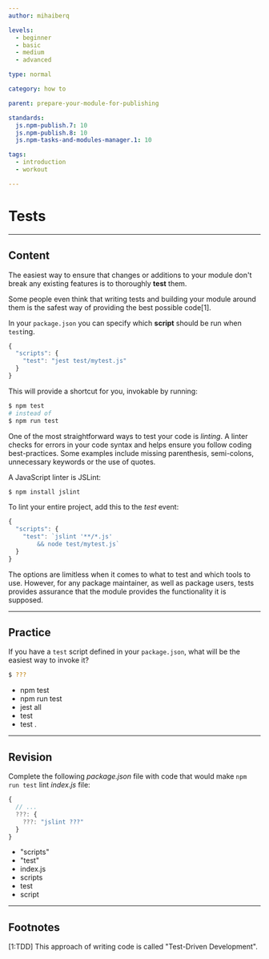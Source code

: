 ```yaml
---
author: mihaiberq

levels:
  - beginner
  - basic
  - medium
  - advanced

type: normal

category: how to

parent: prepare-your-module-for-publishing

standards:
  js.npm-publish.7: 10
  js.npm-publish.8: 10
  js.npm-tasks-and-modules-manager.1: 10

tags:
  - introduction
  - workout

---
```

# Tests

---
## Content

The easiest way to ensure that changes or additions to your module don't break any existing features is to thoroughly **test** them.

Some people even think that writing tests and building your module around them is the safest way of providing the best possible code[1].

In your `package.json` you can specify which **script** should be run when `test`ing.

```javascript
{
  "scripts": {
    "test": "jest test/mytest.js"
  }
}
```

This will provide a shortcut for you, invokable by running:

```bash
$ npm test
# instead of
$ npm run test
```

One of the most straightforward ways to test your code is *linting*. A linter checks for errors in your code syntax and helps ensure you follow coding best-practices. Some examples include missing parenthesis, semi-colons, unnecessary keywords or the use of quotes.

A JavaScript linter is JSLint:

```bash
$ npm install jslint
```

To lint your entire project, add this to the *test* event:

```javascript
{
  "scripts": {
    "test": `jslint '**/*.js'
        && node test/mytest.js`
  }
}
```

The options are limitless when it comes to what to test and which tools to use. However, for any package maintainer, as well as package users, tests provides assurance that the module provides the functionality it is supposed.

---
## Practice

If you have a `test` script defined in your `package.json`, what will be the easiest way to invoke it?

```bash
$ ???
```

* npm test
* npm run test
* jest all
* test
* test .

---
## Revision

Complete the following *package.json* file with code that would make `npm run test` lint *index.js* file:

```javascript
{
  // ...
  ???: {
    ???: "jslint ???"
  }
}
```


* "scripts"
* "test"
* index.js
* scripts
* test
* script

---
## Footnotes
[1:TDD]
This approach of writing code is called "Test-Driven Development".
